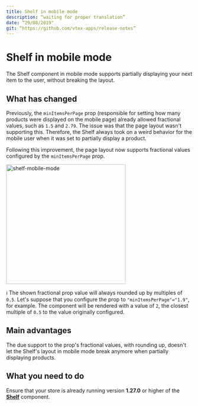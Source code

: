 ```yaml
---
title: Shelf in mobile mode
description: “waiting for proper translation”
date: “29/08/2019"
git: “https://github.com/vtex-apps/release-notes”
---
```



# Shelf in mobile mode

The Shelf component in mobile mode supports partially displaying your next item to the user, without breaking the layout. 

## What has changed

Previously, the `minItemsPerPage` prop (responsible for setting how many products were displayed on the mobile page) already allowed fractional values, such as `1.5` and `2.79`. The issue was that the page layout wasn't supporting this. Therefore, the Shelf always took on a weird behavior for the mobile user when it was set to partially display a product. 

Following this improvement, the page layout now supports fractional values configured by the `minItemsPerPage` prop.

<img width="323" alt="shelf-mobile-mode" src="https://user-images.githubusercontent.com/52087100/63977586-983ddf00-ca8a-11e9-8b68-5d30e8d60c46.png">

:information_source: The shown fractional prop value will always rounded up by multiples of `0.5`. Let's suppose that you configure the prop to `"minItemsPerPage"="1.9"`, for example. The component will be rendered with a value of `2`, the closest multiple of `0.5` to the value originally configured. 

## Main advantages

The due support to the prop's fractional values, with rounding up, doesn't let the Shelf's layout in mobile mode break anymore when partially displaying products. 

## What you need to do

Ensure that your store is already running version **1.27.0** or higher of the [**Shelf**](https://github.com/vtex-apps/shelf) component. 
